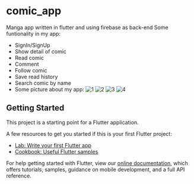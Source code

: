 # comic_app
Manga app written in flutter and using firebase as back-end
Some funtionality in my app:
- SignIn/SignUp
- Show detail of comic
- Read comic
- Comment 
- Follow comic
- Save read history
- Search comic by name
- Some picture about my app:
![1](https://user-images.githubusercontent.com/90319470/156711195-417321e6-1991-44e3-ad97-54d6a4d697e2.png)
![2](https://user-images.githubusercontent.com/90319470/156711392-2f96dd02-ce70-403d-a23b-6fa9fb00816f.png)
![3](https://user-images.githubusercontent.com/90319470/156907886-831a742f-7436-47ce-afc5-2e4dd4fa9762.png)
![4](https://user-images.githubusercontent.com/90319470/156711569-2c64e9fa-ff82-418a-9d1e-ae469e79494b.png)


## Getting Started

This project is a starting point for a Flutter application.

A few resources to get you started if this is your first Flutter project:

- [Lab: Write your first Flutter app](https://flutter.dev/docs/get-started/codelab)
- [Cookbook: Useful Flutter samples](https://flutter.dev/docs/cookbook)

For help getting started with Flutter, view our
[online documentation](https://flutter.dev/docs), which offers tutorials,
samples, guidance on mobile development, and a full API reference.
